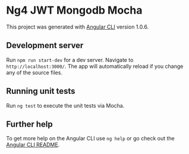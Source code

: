 # Ng4 JWT Mongodb Mocha

This project was generated with [Angular CLI](https://github.com/angular/angular-cli) version 1.0.6.

## Development server

Run `npm run start-dev` for a dev server. Navigate to `http://localhost:3000/`. The app will automatically reload if you change any of the source files.

## Running unit tests

Run `ng test` to execute the unit tests via Mocha.

## Further help

To get more help on the Angular CLI use `ng help` or go check out the [Angular CLI README](https://github.com/angular/angular-cli/blob/master/README.md).
